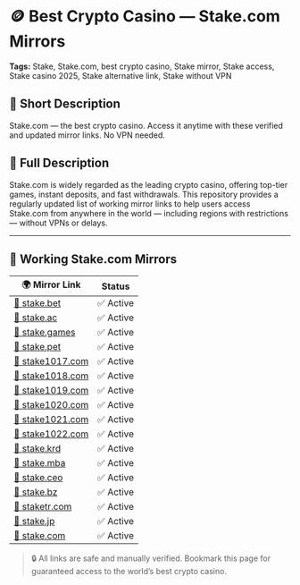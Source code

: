 # 🪙 Best Crypto Casino — Stake.com Mirrors

**Tags:** Stake, Stake.com, best crypto casino, Stake mirror, Stake access, Stake casino 2025, Stake alternative link, Stake without VPN

## 📝 Short Description  
Stake.com — the best crypto casino. Access it anytime with these verified and updated mirror links. No VPN needed.

## 📄 Full Description  
Stake.com is widely regarded as the leading crypto casino, offering top-tier games, instant deposits, and fast withdrawals. This repository provides a regularly updated list of working mirror links to help users access Stake.com from anywhere in the world — including regions with restrictions — without VPNs or delays.

---

## 🔗 Working Stake.com Mirrors

| 🌍 Mirror Link | Status |
|----------------|--------|
| [🔗 stake.bet](https://stake.bet/?c=ghvbzuiT) | ✅ Active |
| [🔗 stake.ac](https://stake.ac/?c=ghvbzuiT) | ✅ Active |
| [🔗 stake.games](https://stake.games/?c=ghvbzuiT) | ✅ Active |
| [🔗 stake.pet](https://stake.pet/?c=ghvbzuiT) | ✅ Active |
| [🔗 stake1017.com](https://stake1017.com/?c=ghvbzuiT) | ✅ Active |
| [🔗 stake1018.com](https://stake1018.com/?c=ghvbzuiT) | ✅ Active |
| [🔗 stake1019.com](https://stake1019.com/?c=ghvbzuiT) | ✅ Active |
| [🔗 stake1020.com](https://stake1020.com/?c=ghvbzuiT) | ✅ Active |
| [🔗 stake1021.com](https://stake1021.com/?c=ghvbzuiT) | ✅ Active |
| [🔗 stake1022.com](https://stake1022.com/?c=ghvbzuiT) | ✅ Active |
| [🔗 stake.krd](https://stake.krd/?c=ghvbzuiT) | ✅ Active |
| [🔗 stake.mba](https://stake.mba/?c=ghvbzuiT) | ✅ Active |
| [🔗 stake.ceo](https://stake.ceo/?c=ghvbzuiT) | ✅ Active |
| [🔗 stake.bz](https://stake.bz/?c=ghvbzuiT) | ✅ Active |
| [🔗 staketr.com](https://staketr.com/?c=ghvbzuiT) | ✅ Active |
| [🔗 stake.jp](https://stake.jp/?c=ghvbzuiT) | ✅ Active |
| [🔗 stake.com](https://stake.com/?c=ghvbzuiT) | ✅ Active |

> 🔒 All links are safe and manually verified. Bookmark this page for guaranteed access to the world’s best crypto casino.
